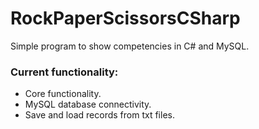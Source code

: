# RockPaperScissorsCSharp

Simple program to show competencies in C# and MySQL.

### Current functionality:
- Core functionality.
- MySQL database connectivity.
- Save and load records from txt files.